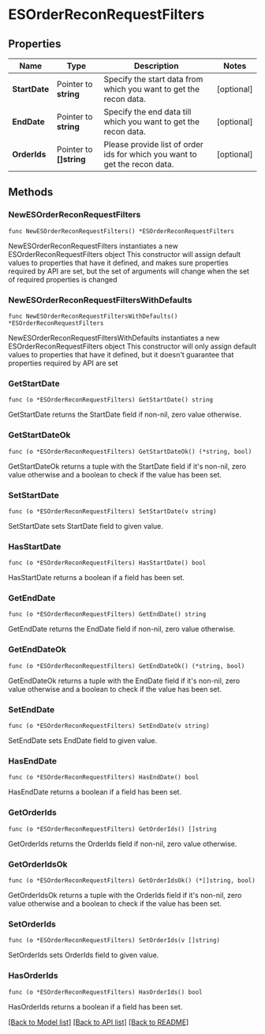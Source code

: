 # ESOrderReconRequestFilters

## Properties

Name | Type | Description | Notes
------------ | ------------- | ------------- | -------------
**StartDate** | Pointer to **string** | Specify the start data from which you want to get the recon data. | [optional] 
**EndDate** | Pointer to **string** | Specify the end data till which you want to get the recon data. | [optional] 
**OrderIds** | Pointer to **[]string** | Please provide list of order ids for which you want to get the recon data. | [optional] 

## Methods

### NewESOrderReconRequestFilters

`func NewESOrderReconRequestFilters() *ESOrderReconRequestFilters`

NewESOrderReconRequestFilters instantiates a new ESOrderReconRequestFilters object
This constructor will assign default values to properties that have it defined,
and makes sure properties required by API are set, but the set of arguments
will change when the set of required properties is changed

### NewESOrderReconRequestFiltersWithDefaults

`func NewESOrderReconRequestFiltersWithDefaults() *ESOrderReconRequestFilters`

NewESOrderReconRequestFiltersWithDefaults instantiates a new ESOrderReconRequestFilters object
This constructor will only assign default values to properties that have it defined,
but it doesn't guarantee that properties required by API are set

### GetStartDate

`func (o *ESOrderReconRequestFilters) GetStartDate() string`

GetStartDate returns the StartDate field if non-nil, zero value otherwise.

### GetStartDateOk

`func (o *ESOrderReconRequestFilters) GetStartDateOk() (*string, bool)`

GetStartDateOk returns a tuple with the StartDate field if it's non-nil, zero value otherwise
and a boolean to check if the value has been set.

### SetStartDate

`func (o *ESOrderReconRequestFilters) SetStartDate(v string)`

SetStartDate sets StartDate field to given value.

### HasStartDate

`func (o *ESOrderReconRequestFilters) HasStartDate() bool`

HasStartDate returns a boolean if a field has been set.

### GetEndDate

`func (o *ESOrderReconRequestFilters) GetEndDate() string`

GetEndDate returns the EndDate field if non-nil, zero value otherwise.

### GetEndDateOk

`func (o *ESOrderReconRequestFilters) GetEndDateOk() (*string, bool)`

GetEndDateOk returns a tuple with the EndDate field if it's non-nil, zero value otherwise
and a boolean to check if the value has been set.

### SetEndDate

`func (o *ESOrderReconRequestFilters) SetEndDate(v string)`

SetEndDate sets EndDate field to given value.

### HasEndDate

`func (o *ESOrderReconRequestFilters) HasEndDate() bool`

HasEndDate returns a boolean if a field has been set.

### GetOrderIds

`func (o *ESOrderReconRequestFilters) GetOrderIds() []string`

GetOrderIds returns the OrderIds field if non-nil, zero value otherwise.

### GetOrderIdsOk

`func (o *ESOrderReconRequestFilters) GetOrderIdsOk() (*[]string, bool)`

GetOrderIdsOk returns a tuple with the OrderIds field if it's non-nil, zero value otherwise
and a boolean to check if the value has been set.

### SetOrderIds

`func (o *ESOrderReconRequestFilters) SetOrderIds(v []string)`

SetOrderIds sets OrderIds field to given value.

### HasOrderIds

`func (o *ESOrderReconRequestFilters) HasOrderIds() bool`

HasOrderIds returns a boolean if a field has been set.


[[Back to Model list]](../README.md#documentation-for-models) [[Back to API list]](../README.md#documentation-for-api-endpoints) [[Back to README]](../README.md)


